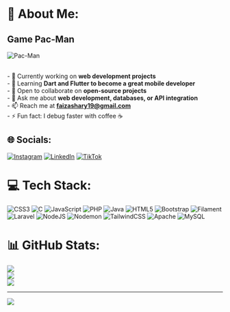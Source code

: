 # 💫 About Me:
## Game Pac-Man

![Pac-Man](https://raw.githubusercontent.com/faizikhsan123/faizikhsan123/main/output/pacman.svg)


<br>- 🔭 Currently working on **web development projects** <br>- 🌱 Learning **Dart and Flutter to become a great mobile developer** <br>- 👯 Open to collaborate on **open-source projects** <br>- 💬 Ask me about **web development, databases, or API integration** <br>- 📫 Reach me at **faizashary19@gmail.com** <br>- ⚡ Fun fact: I debug faster with coffee ☕ <br>

## 🌐 Socials:

[![Instagram](https://img.shields.io/badge/Instagram-%23E4405F.svg?logo=Instagram&logoColor=white)](https://instagram.com/izashry) [![LinkedIn](https://img.shields.io/badge/LinkedIn-%230077B5.svg?logo=linkedin&logoColor=white)](https://linkedin.com/in/faizashary) [![TikTok](https://img.shields.io/badge/TikTok-%23000000.svg?logo=TikTok&logoColor=white)](https://tiktok.com/@ikhsanashary461)

# 💻 Tech Stack:

![CSS3](https://img.shields.io/badge/css3-%231572B6.svg?style=for-the-badge&logo=css3&logoColor=white) ![C](https://img.shields.io/badge/c-%2300599C.svg?style=for-the-badge&logo=c&logoColor=white) ![JavaScript](https://img.shields.io/badge/javascript-%23323330.svg?style=for-the-badge&logo=javascript&logoColor=%23F7DF1E) ![PHP](https://img.shields.io/badge/php-%23777BB4.svg?style=for-the-badge&logo=php&logoColor=white) ![Java](https://img.shields.io/badge/java-%23ED8B00.svg?style=for-the-badge&logo=openjdk&logoColor=white) ![HTML5](https://img.shields.io/badge/html5-%23E34F26.svg?style=for-the-badge&logo=html5&logoColor=white) ![Bootstrap](https://img.shields.io/badge/bootstrap-%238511FA.svg?style=for-the-badge&logo=bootstrap&logoColor=white) ![Filament](https://img.shields.io/badge/Filament-FFAA00?style=for-the-badge&logoColor=%23000000)![Laravel](https://img.shields.io/badge/laravel-%23FF2D20.svg?style=for-the-badge&logo=laravel&logoColor=white) ![NodeJS](https://img.shields.io/badge/node.js-6DA55F?style=for-the-badge&logo=node.js&logoColor=white) ![Nodemon](https://img.shields.io/badge/NODEMON-%23323330.svg?style=for-the-badge&logo=nodemon&logoColor=%BBDEAD) ![TailwindCSS](https://img.shields.io/badge/tailwindcss-%2338B2AC.svg?style=for-the-badge&logo=tailwind-css&logoColor=white) ![Apache](https://img.shields.io/badge/apache-%23D42029.svg?style=for-the-badge&logo=apache&logoColor=white) ![MySQL](https://img.shields.io/badge/mysql-4479A1.svg?style=for-the-badge&logo=mysql&logoColor=white)

# 📊 GitHub Stats:

![](https://github-readme-stats.vercel.app/api?username=faizikhsan123&theme=date_night&hide_border=false&include_all_commits=false&count_private=false)<br/>
![](https://nirzak-streak-stats.vercel.app/?user=faizikhsan123&theme=date_night&hide_border=false)<br/>
![](https://github-readme-stats.vercel.app/api/top-langs/?username=faizikhsan123&theme=date_night&hide_border=false&include_all_commits=false&count_private=false&layout=compact)

---

[![](https://visitcount.itsvg.in/api?id=faizikhsan123&icon=0&color=8)](https://visitcount.itsvg.in)

<!-- Proudly created with GPRM ( https://gprm.itsvg.in ) -->
